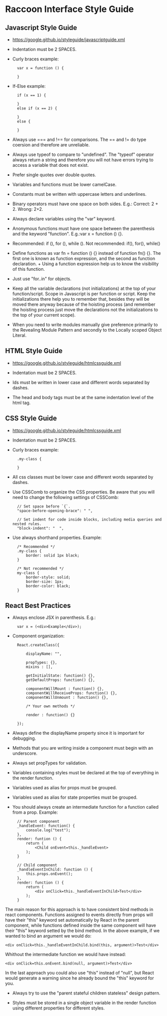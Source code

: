 Raccoon Interface Style Guide
=============================


Javascript Style Guide
----------------------

+ https://google.github.io/styleguide/javascriptguide.xml

+ Indentation must be 2 SPACES.

+ Curly braces example:
        
        var x = function () {
            
        }

+ If-Else example:

        if (x == 1) {
            
        }
        else if (x == 2) {
            
        }
        else {
            
        }

+ Always use === and !== for comparisons. The == and != do type coersion and therefore are unreliable.

+ Always use typeof to compare to "undefined". The "typeof" operator always return a string and therefore you will not have errors trying to access a variable that does not exist.

+ Prefer single quotes over double quotes.

+ Variables and functions must be lower camelCase.

+ Constants must be written with uppercase letters and underlines.

+ Binary operators must have one space on both sides. E.g.: Correct: 2 + 2. Wrong: 2+2.

+ Always declare variables using the "var" keyword.

+ Anonymous functions must have one space between the parenthesis and the keyword "function". E.g.:var x = function () {}.

+ Recommended: if (), for (), while (). Not recommended: if(), for(), while()

+ Define functions as var fn = function () {} instead of function fn() {}. The first one is known as function expression, and the second as function declaration. + Using a function expression help us to know the visibility of this function.

+ Just use "for..in" for objects.

+ Keep all the variable declarations (not initializations) at the top of your function/script. Scope in Javascript is per function or script. Keep the initializations there help you to remember that, besides they will be moved there anyway because of the hoisting process (and remember the hoisting process just move the declarations not the initializations to the top of your current scope).

+ When you need to write modules manually give preference primarily to the Revealing Module Pattern and secondly to the Locally scoped Object Literal.



HTML Style Guide
----------------

+ https://google.github.io/styleguide/htmlcssguide.xml

+ Indentation must be 2 SPACES.

+ Ids must be written in lower case and different words separated by dashes.

+ The head and body tags must be at the same indentation level of the html tag.



CSS Style Guide
---------------

+ https://google.github.io/styleguide/htmlcssguide.xml

+ Indentation must be 2 SPACES.

+ Curly braces example:
        
        .my-class {
            
        }

+ All css classes must be lower case and different words separated by dashes.

+ Use CSSComb to organize the CSS properties. Be aware that you will need to change the following settings of CSSComb:
        
        // Set space before `{`.
        "space-before-opening-brace": " ",

        // Set indent for code inside blocks, including media queries and nested rules.
        "block-indent": "  ",

+ Use always shorthand properties. Example:
       
        /* Recommended */
        .my-class {
            border: solid 1px black;
        }

        /* Not recommended */
        my-class {
            border-style: solid;
            border-size: 1px;
            border-color: black;
        }



React Best Practices
--------------------

+ Always enclose JSX in parenthesis. E.g.:

        var x = (<div>Example</div>);

+ Component organization:
        
        React.createClass({

            displayName: "",

            propTypes: {},
            mixins : [],

            getInitialState: function() {},
            getDefaultProps: function() {},

            componentWillMount : function() {},
            componentWillReceiveProps: function() {},
            componentWillUnmount : function() {},

            /* Your own methods */

            render : function() {}

        });

+ Always define the displayName property since it is important for debugging.

+ Methods that you are writing inside a component must begin with an underscore.

+ Always set propTypes for validation.

+ Variables containing styles must be declared at the top of everything in the render function.

+ Variables used as alias for props must be grouped.

+ Variables used as alias for state properties must be grouped.

+ You should always create an intermediate function for a function called from a prop. Example:
        
        // Parent component
        _handleEvent: function() {
            console.log("test");
        },
        render: funtion () {
            return (
                <Child onEvent=this._handleEvent>
            );
        }

        // Child component
        _handleEventInChild: function () {
            this.props.onEvent();
        },
        render: function () {
            return (
                <div onClick=this._handleEventInChild>Test</div>
            );
        }

The main reason for this approach is to have consistent bind methods in react components. Functions assigned to events directly from props will have their "this" keyword set automatically by React in the parent component, while functions defined inside the same component will have their "this" keyword setted by the bind method.
In the above example, if we wanted to bind an argument we would do:
        
    <div onClick=this._handleEventInChild.bind(this, argument)>Test</div>
Whithout the intermediate function we would have instead:
        
    <div onClick=this.onEvent.bind(null, argument)>Test</div>
In the last approach you could also use "this" instead of "null", but React would generate a warning since he already bound the "this" keyword for you.

+ Always try to use the "parent stateful children stateless" design pattern.

+ Styles must be stored in a single object variable in the render function using different properties for different styles.